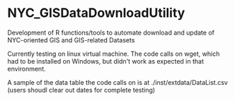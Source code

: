 # NYC_GISDataDownloadUtility
Development of R functions/tools to automate download and update of NYC-oriented GIS and GIS-related Datasets

Currently testing on linux virtual machine. The code calls on wget, which had to be installed on Windows, but didn't work as expected in that environment.

A sample of the data table the code calls on is at ./inst/extdata/DataList.csv (users shoudl clear out dates for complete testing)